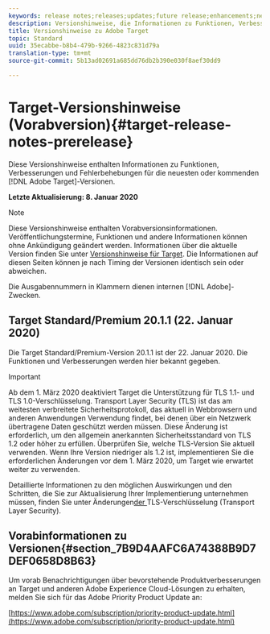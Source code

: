 ```yaml
---
keywords: release notes;releases;updates;future release;enhancements;new features;fixes
description: Versionshinweise, die Informationen zu Funktionen, Verbesserungen und Fehlerbehebungen in den neuesten oder künftigen DNL-Adobe Target-Versionen enthalten.
title: Versionshinweise zu Adobe Target
topic: Standard
uuid: 35ecabbe-b8b4-479b-9266-4823c831d79a
translation-type: tm+mt
source-git-commit: 5b13ad02691a685dd76db2b390e030f8aef30dd9

---
```



# Target-Versionshinweise (Vorabversion){#target-release-notes-prerelease}

Diese Versionshinweise enthalten Informationen zu Funktionen, Verbesserungen und Fehlerbehebungen für die neuesten oder kommenden [!DNL Adobe Target]-Versionen.

**Letzte Aktualisierung: 8. Januar 2020**

>[!NOTE]
>
>Diese Versionshinweise enthalten Vorabversionsinformationen. Veröffentlichungstermine, Funktionen und andere Informationen können ohne Ankündigung geändert werden. Informationen über die aktuelle Version finden Sie unter [Versionshinweise für Target](release-notes.md). Die Informationen auf diesen Seiten können je nach Timing der Versionen identisch sein oder abweichen.
>
>Die Ausgabennummern in Klammern dienen internen [!DNL Adobe]-Zwecken.

## Target Standard/Premium 20.1.1 (22. Januar 2020) 

Die Target Standard/Premium-Version 20.1.1 ist der 22. Januar 2020. Die Funktionen und Verbesserungen werden hier bekannt gegeben.

>[!IMPORTANT]
>
>Ab dem 1. März 2020 deaktiviert Target die Unterstützung für TLS 1.1- und TLS 1.0-Verschlüsselung. Transport Layer Security (TLS) ist das am weitesten verbreitete Sicherheitsprotokoll, das aktuell in Webbrowsern und anderen Anwendungen Verwendung findet, bei denen über ein Netzwerk übertragene Daten geschützt werden müssen. Diese Änderung ist erforderlich, um den allgemein anerkannten Sicherheitsstandard von TLS 1.2 oder höher zu erfüllen. Überprüfen Sie, welche TLS-Version Sie aktuell verwenden. Wenn Ihre Version niedriger als 1.2 ist, implementieren Sie die erforderlichen Änderungen vor dem 1. März 2020, um Target wie erwartet weiter zu verwenden.
>
> Detaillierte Informationen zu den möglichen Auswirkungen und den Schritten, die Sie zur Aktualisierung Ihrer Implementierung unternehmen müssen, finden Sie unter Änderungen[der ](/help/c-implementing-target/c-considerations-before-you-implement-target/tls-transport-layer-security-encryption.md)TLS-Verschlüsselung (Transport Layer Security).

## Vorabinformationen zu Versionen{#section_7B9D4AAFC6A74388B9D7DEF0658D8B63}

Um vorab Benachrichtigungen über bevorstehende Produktverbesserungen an Target und anderen Adobe Experience Cloud-Lösungen zu erhalten, melden Sie sich für das Adobe Priority Product Update an:

[https://www.adobe.com/subscription/priority-product-update.html](https://www.adobe.com/subscription/priority-product-update.html)
